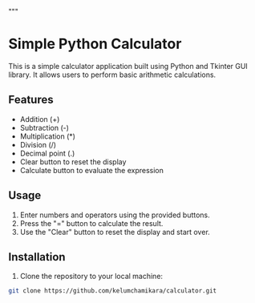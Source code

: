 """
# Simple Python Calculator

This is a simple calculator application built using Python and Tkinter GUI library. It allows users to perform basic arithmetic calculations.

## Features

- Addition (+)
- Subtraction (-)
- Multiplication (*)
- Division (/)
- Decimal point (.)
- Clear button to reset the display
- Calculate button to evaluate the expression

## Usage

1. Enter numbers and operators using the provided buttons.
2. Press the "=" button to calculate the result.
3. Use the "Clear" button to reset the display and start over.

## Installation

1. Clone the repository to your local machine:

```bash
git clone https://github.com/kelumchamikara/calculator.git
